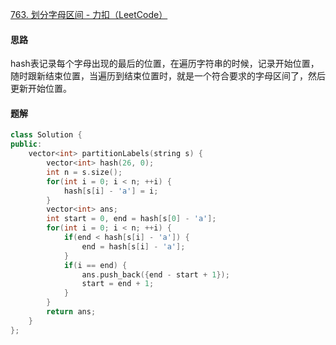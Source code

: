 [763. 划分字母区间 - 力扣（LeetCode）](https://leetcode.cn/problems/partition-labels/description/)

#### 思路

hash表记录每个字母出现的最后的位置，在遍历字符串的时候，记录开始位置，随时跟新结束位置，当遍历到结束位置时，就是一个符合要求的字母区间了，然后更新开始位置。

#### 题解

```c++
class Solution {
public:
    vector<int> partitionLabels(string s) {
        vector<int> hash(26, 0);
        int n = s.size();
        for(int i = 0; i < n; ++i) {
            hash[s[i] - 'a'] = i;
        }
        vector<int> ans;
        int start = 0, end = hash[s[0] - 'a'];
        for(int i = 0; i < n; ++i) {
            if(end < hash[s[i] - 'a']) {
                end = hash[s[i] - 'a'];
            }
            if(i == end) {
                ans.push_back({end - start + 1});
                start = end + 1;
            }
        }
        return ans;
    }
};
```

